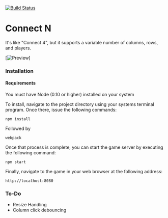 [![Build Status](https://travis-ci.org/magicink/connect-four.svg?branch=master)](https://travis-ci.org/magicink/connect-four)

# Connect N

It's like "Connect 4", but it supports a variable number of columns, rows,
and players.

[![Preview](http://g.recordit.co/vZbw0VhRVh.gif)]

### Installation

#### Requirements
You must have Node (0.10 or higher) installed on your system

To install, navigate to the project directory using your systems
terminal program. Once there, issue the following commands:

`npm install`

Followed by

`webpack`

Once that process is complete, you can start the game server by
executing the following command:

`npm start`

Finally, navigate to the game in your web browser at the following address:

`http://localhost:8080`

### To-Do

* Resize Handling
* Column click debouncing
